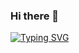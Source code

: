 ### Hi there 👋
[![Typing SVG](https://readme-typing-svg.demolab.com?font=Fira+Code&pause=1000&width=435&lines=Alucard+es+grande;Pero+mas+grande+es+su+inteligencia)](https://git.io/typing-svg)
<!--
**Alucard-P/Alucard-P** is a ✨ _special_ ✨ repository because its `README.md` (this file) appears on your GitHub profile.

Here are some ideas to get you started:

- 🔭 I’m currently working on ...
- 🌱 I’m currently learning ...
- 👯 I’m looking to collaborate on ...
- 🤔 I’m looking for help with ...
- 💬 Ask me about ...
- 📫 How to reach me: ...
- 😄 Pronouns: ...
- ⚡ Fun fact: ...
-->
